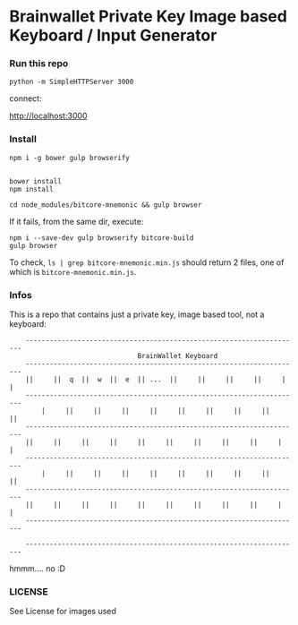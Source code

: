 # Brainwallet Private Key Image based Keyboard / Input Generator

### Run this repo

    python -m SimpleHTTPServer 3000

connect:

<http://localhost:3000>


### Install

    npm i -g bower gulp browserify


    bower install
    npm install

    cd node_modules/bitcore-mnemonic && gulp browser

If it fails, from the same dir, execute:

    npm i --save-dev gulp browserify bitcore-build
    gulp browser

To check, `ls | grep bitcore-mnemonic.min.js` should return 2 files, one of which is `bitcore-mnemonic.min.js`.

### Infos


This is a repo that contains just a private key, image based tool, not a keyboard:


        ---------------------------------------------------------------------
                                    BrainWallet Keyboard
        ---------------------------------------------------------------------
        ||     ||  q  ||  w  ||  e  || ...  ||     ||     ||     ||     |     |
        ---------------------------------------------------------------------
            |     ||     ||     ||     ||     ||     ||     ||     ||     ||
        ---------------------------------------------------------------------
        ||     ||     ||     ||     ||     ||     ||     ||     ||     |     |
        ---------------------------------------------------------------------
            |     ||     ||     ||     ||     ||     ||     ||     ||     ||
        ---------------------------------------------------------------------
        ||     ||     ||     ||     ||     ||     ||     ||     ||     |     |
        ---------------------------------------------------------------------

        ---------------------------------------------------------------------



hmmm.... no :D


### LICENSE

See License for images used
